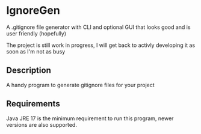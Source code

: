 # IgnoreGen
A .gitignore file generator with CLI and optional GUI that looks good and is user friendly (hopefully)

The project is still work in progress, I will get back to activly developing it as soon as I'm not as busy

## Description
A handy program to generate gitignore files for your project

## Requirements
Java JRE 17 is the minimum requirement to run this program, newer versions are also supported.
